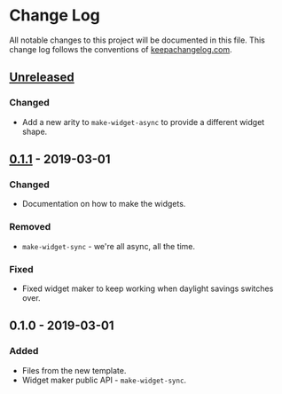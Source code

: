 # Change Log
All notable changes to this project will be documented in this file. This change log follows the conventions of [keepachangelog.com](http://keepachangelog.com/).

## [Unreleased]
### Changed
- Add a new arity to `make-widget-async` to provide a different widget shape.

## [0.1.1] - 2019-03-01
### Changed
- Documentation on how to make the widgets.

### Removed
- `make-widget-sync` - we're all async, all the time.

### Fixed
- Fixed widget maker to keep working when daylight savings switches over.

## 0.1.0 - 2019-03-01
### Added
- Files from the new template.
- Widget maker public API - `make-widget-sync`.

[Unreleased]: https://github.com/your-name/second-ppm-project/compare/0.1.1...HEAD
[0.1.1]: https://github.com/your-name/second-ppm-project/compare/0.1.0...0.1.1
